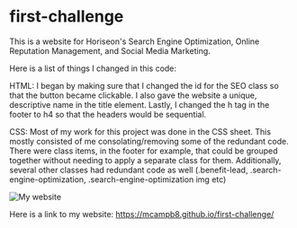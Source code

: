 # first-challenge

This is a website for Horiseon's Search Engine Optimization, Online Reputation Management, and Social Media Marketing.

Here is a list of things I changed in this code:

HTML:
I began by making sure that I changed the id for the SEO class so that the button became clickable. I also gave the website a unique, descriptive name in the title element. Lastly, I changed the h tag in the footer to h4 so that the headers would be sequential.

CSS: 
Most of my work for this project was done in the CSS sheet. This mostly consisted of me consolating/removing some of the redundant code. There were class items, in the footer for example, that could be grouped together without needing to apply a separate class for them. Additionally, several other classes had redundant code as well (.benefit-lead, .search-engine-optimization, .search-engine-optimization img etc)

![My website](2023-03-23-19-29-26.png)

Here is a link to my website:
https://mcampb8.github.io/first-challenge/